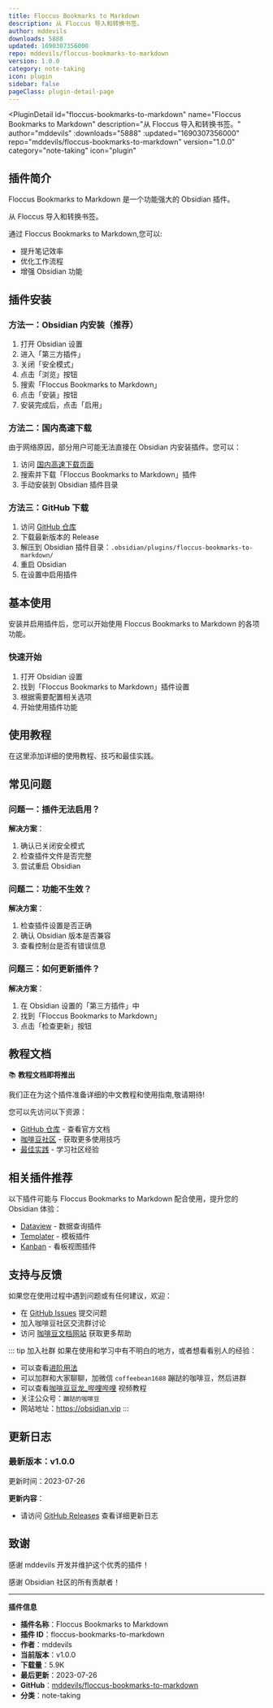 ```yaml
---
title: Floccus Bookmarks to Markdown
description: 从 Floccus 导入和转换书签。
author: mddevils
downloads: 5888
updated: 1690307356000
repo: mddevils/floccus-bookmarks-to-markdown
version: 1.0.0
category: note-taking
icon: plugin
sidebar: false
pageClass: plugin-detail-page
---
```


<PluginDetail
  id="floccus-bookmarks-to-markdown"
  name="Floccus Bookmarks to Markdown"
  description="从 Floccus 导入和转换书签。"
  author="mddevils"
  :downloads="5888"
  :updated="1690307356000"
  repo="mddevils/floccus-bookmarks-to-markdown"
  version="1.0.0"
  category="note-taking"
  icon="plugin"
>

<!-- AUTO_GENERATED_START -->
## 插件简介

Floccus Bookmarks to Markdown 是一个功能强大的 Obsidian 插件。

从 Floccus 导入和转换书签。

通过 Floccus Bookmarks to Markdown,您可以:

- 提升笔记效率
- 优化工作流程
- 增强 Obsidian 功能

<!-- AUTO_GENERATED_END -->

<!-- AUTO_GENERATED_START -->
## 插件安装

### 方法一：Obsidian 内安装（推荐）

1. 打开 Obsidian 设置
2. 进入「第三方插件」
3. 关闭「安全模式」
4. 点击「浏览」按钮
5. 搜索「Floccus Bookmarks to Markdown」
6. 点击「安装」按钮
7. 安装完成后，点击「启用」

### 方法二：国内高速下载

由于网络原因，部分用户可能无法直接在 Obsidian 内安装插件。您可以：

1. 访问 [国内高速下载页面](/zh/documentation/obsidian-plugins-download.html)
2. 搜索并下载「Floccus Bookmarks to Markdown」插件
3. 手动安装到 Obsidian 插件目录

### 方法三：GitHub 下载

1. 访问 [GitHub 仓库](https://github.com/mddevils/floccus-bookmarks-to-markdown)
2. 下载最新版本的 Release
3. 解压到 Obsidian 插件目录：`.obsidian/plugins/floccus-bookmarks-to-markdown/`
4. 重启 Obsidian
5. 在设置中启用插件

## 基本使用

安装并启用插件后，您可以开始使用 Floccus Bookmarks to Markdown 的各项功能。

### 快速开始

1. 打开 Obsidian 设置
2. 找到「Floccus Bookmarks to Markdown」插件设置
3. 根据需要配置相关选项
4. 开始使用插件功能

<!-- AUTO_GENERATED_END -->

<!-- CUSTOM_CONTENT_START:tutorial -->
## 使用教程

在这里添加详细的使用教程、技巧和最佳实践。

<!-- CUSTOM_CONTENT_END:tutorial -->

<!-- SHARED_CONTENT_START -->
## 常见问题

### 问题一：插件无法启用？

**解决方案**：
1. 确认已关闭安全模式
2. 检查插件文件是否完整
3. 尝试重启 Obsidian

### 问题二：功能不生效？

**解决方案**：
1. 检查插件设置是否正确
2. 确认 Obsidian 版本是否兼容
3. 查看控制台是否有错误信息

### 问题三：如何更新插件？

**解决方案**：
1. 在 Obsidian 设置的「第三方插件」中
2. 找到「Floccus Bookmarks to Markdown」
3. 点击「检查更新」按钮

## 教程文档

📚 **教程文档即将推出**

我们正在为这个插件准备详细的中文教程和使用指南,敬请期待!

您可以先访问以下资源：
- [GitHub 仓库](https://github.com/mddevils/floccus-bookmarks-to-markdown) - 查看官方文档
- [咖啡豆社区](/zh/bases/) - 获取更多使用技巧
- [最佳实践](/zh/best-practices/) - 学习社区经验

## 相关插件推荐

以下插件可能与 Floccus Bookmarks to Markdown 配合使用，提升您的 Obsidian 体验：

- [Dataview](/zh/plugins/dataview.html) - 数据查询插件
- [Templater](/zh/plugins/templater-obsidian.html) - 模板插件
- [Kanban](/zh/plugins/obsidian-kanban.html) - 看板视图插件

## 支持与反馈

如果您在使用过程中遇到问题或有任何建议，欢迎：

- 在 [GitHub Issues](https://github.com/mddevils/floccus-bookmarks-to-markdown/issues) 提交问题
- 加入咖啡豆社区交流群讨论
- 访问 [咖啡豆文档网站](https://obsidian.vip) 获取更多帮助

::: tip 加入社群
如果在使用和学习中有不明白的地方，或者想看看别人的经验：
- 可以查看[进阶用法](/zh/advanced)
- 可以加群和大家聊聊，加微信 `coffeebean1688` 蹦跶的咖啡豆，然后进群
- 可以查看[咖啡豆豆龙_哔哩哔哩](https://space.bilibili.com/618777356) 视频教程
- 关注公众号：`蹦跶的咖啡豆`
- 网站地址：https://obsidian.vip
:::
<!-- SHARED_CONTENT_END -->

<!-- AUTO_GENERATED_START -->
## 更新日志

### 最新版本：v1.0.0

更新时间：2023-07-26

**更新内容**：
- 请访问 [GitHub Releases](https://github.com/mddevils/floccus-bookmarks-to-markdown/releases) 查看详细更新日志

## 致谢

感谢 mddevils 开发并维护这个优秀的插件！

感谢 Obsidian 社区的所有贡献者！

---

**插件信息**
- **插件名称**：Floccus Bookmarks to Markdown
- **插件 ID**：floccus-bookmarks-to-markdown
- **作者**：mddevils
- **当前版本**：v1.0.0
- **下载量**：5.9K
- **最后更新**：2023-07-26
- **GitHub**：[mddevils/floccus-bookmarks-to-markdown](https://github.com/mddevils/floccus-bookmarks-to-markdown)
- **分类**：note-taking
<!-- AUTO_GENERATED_END -->

</PluginDetail>


